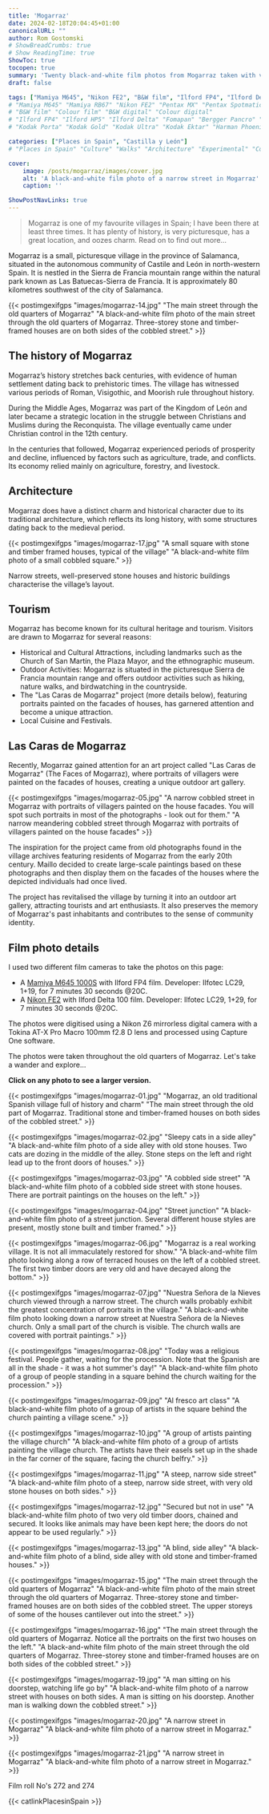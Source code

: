 ```yaml
---
title: 'Mogarraz'
date: 2024-02-18T20:04:45+01:00
canonicalURL: ""
author: Rom Gostomski
# ShowBreadCrumbs: true
# Show ReadingTime: true
ShowToc: true
tocopen: true
summary: 'Twenty black-and-white film photos from Mogarraz taken with vintage cameras. Mogarraz is one of my favourite villages in Spain; it has history, is very picturesque, has a great location, and oozes charm.'
draft: false

tags: ["Mamiya M645", "Nikon FE2", "B&W film", "Ilford FP4", "Ilford Delta"]
# "Mamiya M645" "Mamiya RB67" "Nikon FE2" "Pentax MX" "Pentax Spotmatic" "Pinhole" "Horseman VH-R" "Zeis Ikon Ikoflex" "Zeiss Super Ikonta"
# "B&W film" "Colour film" "B&W digital" "Colour digital"
# "Ilford FP4" "Ilford HP5" "Ilford Delta" "Fomapan" "Bergger Pancro" "Rollei RPX" "Kentmere"
# "Kodak Porta" "Kodak Gold" "Kodak Ultra" "Kodak Ektar" "Harman Phoenix"

categories: ["Places in Spain", "Castilla y León"]
# "Places in Spain" "Culture" "Walks" "Architecture" "Experimental" "Cortijo" "Via Verde" "White village"

cover:
    image: /posts/mogarraz/images/cover.jpg
    alt: 'A black-and-white film photo of a narrow street in Mogarraz'
    caption: ''

ShowPostNavLinks: true
---
```

> Mogarraz is one of my favourite villages in Spain; I have been there at least three times. It has plenty of history, is very picturesque, has a great location, and oozes charm. Read on to find out more… 

Mogarraz is a small, picturesque village in the province of Salamanca, situated in the autonomous community of Castile and León in north-western Spain. It is nestled in the Sierra de Francia mountain range within the natural park known as Las Batuecas-Sierra de Francia. It is approximately 80 kilometres southwest of the city of Salamanca.

{{< postimgexifgps "images/mogarraz-14.jpg" 
"The main street through the old quarters of Mogarraz" 
"A black-and-white film photo of the main street through the old quarters of Mogarraz. Three-storey stone and timber-framed houses are on both sides of the cobbled street." >}}

## The history of Mogarraz

Mogarraz’s history stretches back centuries, with evidence of human settlement dating back to prehistoric times. The village has witnessed various periods of Roman, Visigothic, and Moorish rule throughout history.

During the Middle Ages, Mogarraz was part of the Kingdom of León and later became a strategic location in the struggle between Christians and Muslims during the Reconquista. The village eventually came under Christian control in the 12th century.

In the centuries that followed, Mogarraz experienced periods of prosperity and decline, influenced by factors such as agriculture, trade, and conflicts. Its economy relied mainly on agriculture, forestry, and livestock.

## Architecture

 Mogarraz does have a distinct charm and historical character due to its traditional architecture, which reflects its long history, with some structures dating back to the medieval period.

{{< postimgexifgps "images/mogarraz-17.jpg" 
"A small square with stone and timber framed houses, typical of the village" 
"A black-and-white film photo of a small cobbled square." >}}

Narrow streets, well-preserved stone houses and historic buildings characterise the village’s layout.

## Tourism

Mogarraz has become known for its cultural heritage and tourism. Visitors are drawn to Mogarraz for several reasons: 
- Historical and Cultural Attractions, including landmarks such as the Church of San Martín, the Plaza Mayor, and the ethnographic museum.
- Outdoor Activities: Mogarraz is situated in the picturesque Sierra de Francia mountain range and offers outdoor activities such as hiking, nature walks, and birdwatching in the countryside.
- The "Las Caras de Mogarraz" project (more details below), featuring portraits painted on the facades of houses, has garnered attention and become a unique attraction.
- Local Cuisine and Festivals.

## Las Caras de Mogarraz

Recently, Mogarraz gained attention for an art project called "Las Caras de Mogarraz" (The Faces of Mogarraz), where portraits of villagers were painted on the facades of houses, creating a unique outdoor art gallery.

{{< postimgexifgps "images/mogarraz-05.jpg" 
"A narrow cobbled street in Mogarraz with portraits of villagers painted on the house facades. You will spot such portraits in most of the photographs - look out for them." 
"A narrow meandering cobbled street through Mogarraz with portraits of villagers painted on the house facades" >}}

The inspiration for the project came from old photographs found in the village archives featuring residents of Mogarraz from the early 20th century. Maillo decided to create large-scale paintings based on these photographs and then display them on the facades of the houses where the depicted individuals had once lived.

The project has revitalised the village by turning it into an outdoor art gallery, attracting tourists and art enthusiasts. It also preserves the memory of Mogarraz's past inhabitants and contributes to the sense of community identity. 

## Film photo details

I used two different film cameras to take the photos on this page:

- A [Mamiya M645 1000S](/gear/cameras/mamiya-m645/) with Ilford FP4 film. Developer: Ilfotec LC29, 1+19, for 7 minutes 30 seconds @20C.
- A [Nikon FE2](/gear/cameras/nikon-fe2/) with Ilford Delta 100 film. Developer: Ilfotec LC29, 1+29, for 7 minutes 30 seconds @20C.

The photos were digitised using a Nikon Z6 mirrorless digital camera with a Tokina AT-X Pro Macro 100mm f2.8 D lens and processed using Capture One software.

The photos were taken throughout the old quarters of Mogarraz. Let's take a wander and explore...

**Click on any photo to see a larger version.**

{{< postimgexifgps "images/mogarraz-01.jpg" 
"Mogarraz, an old traditional Spanish village full of history and charm" 
"The main street through the old part of Mogarraz. Traditional stone and timber-framed houses on both sides of the cobbled street." >}}

{{< postimgexifgps "images/mogarraz-02.jpg" 
"Sleepy cats in a side alley" 
"A black-and-white film photo of a side alley with old stone houses. Two cats are dozing in the middle of the alley. Stone steps on the left and right lead up to the front doors of houses." >}}

{{< postimgexifgps "images/mogarraz-03.jpg" 
"A cobbled side street" 
"A black-and-white film photo of a cobbled side street with stone houses. There are portrait paintings on the houses on the left." >}}

{{< postimgexifgps "images/mogarraz-04.jpg" 
"Street junction" 
"A black-and-white film photo of a street junction. Several different house styles are present, mostly stone built and timber framed." >}}

{{< postimgexifgps "images/mogarraz-06.jpg" 
"Mogarraz is a real working village. It is not all immaculately restored for show." 
"A black-and-white film photo looking along a row of terraced houses on the left of a cobbled street. The first two timber doors are very old and have decayed along the bottom." >}}

{{< postimgexifgps "images/mogarraz-07.jpg" 
"Nuestra Señora de la Nieves church viewed through a narrow street. The church walls probably exhibit the greatest concentration of portraits in the village." 
"A black-and-white film photo looking down a narrow street at Nuestra Señora de la Nieves church. Only a small part of the church is visible. The church walls are covered with portrait paintings." >}}

{{< postimgexifgps "images/mogarraz-08.jpg" 
"Today was a religious festival. People gather, waiting for the procession. Note that the Spanish are all in the shade - it was a hot summer's day!" 
"A black-and-white film photo of a group of people standing in a square behind the church waiting for the procession." >}}

{{< postimgexifgps "images/mogarraz-09.jpg" 
"Al fresco art class" 
"A black-and-white film photo of a group of artists in the square behind the church painting a village scene." >}}

{{< postimgexifgps "images/mogarraz-10.jpg" 
"A group of artists painting the village church" 
"A black-and-white film photo of a group of artists painting the village church. The artists have their easels set up in the shade in the far corner of the square, facing the church belfry." >}}

{{< postimgexifgps "images/mogarraz-11.jpg" 
"A steep, narrow side street" 
"A black-and-white film photo of a steep, narrow side street, with very old stone houses on both sides." >}}

{{< postimgexifgps "images/mogarraz-12.jpg" 
"Secured but not in use" 
"A black-and-white film photo of two very old timber doors, chained and secured. It looks like animals may have been kept here; the doors do not appear to be used regularly." >}}

{{< postimgexifgps "images/mogarraz-13.jpg" 
"A blind, side alley" 
"A black-and-white film photo of a blind, side alley with old stone and timber-framed houses." >}}


{{< postimgexifgps "images/mogarraz-15.jpg" 
"The main street through the old quarters of Mogarraz" 
"A black-and-white film photo of the main street through the old quarters of Mogarraz. Three-storey stone and timber-framed houses are on both sides of the cobbled street. The upper storeys of some of the houses cantilever out into the street." >}}

{{< postimgexifgps "images/mogarraz-16.jpg" 
"The main street through the old quarters of Mogarraz. Notice all the portraits on the first two houses on the left." 
"A black-and-white film photo of the main street through the old quarters of Mogarraz. Three-storey stone and timber-framed houses are on both sides of the cobbled street." >}}

{{< postimgexifgps "images/mogarraz-19.jpg" 
"A man sitting on his doorstep, watching life go by" 
"A black-and-white film photo of a narrow street with houses on both sides. A man is sitting on his doorstep. Another man is walking down the cobbled street." >}}

{{< postimgexifgps "images/mogarraz-20.jpg" 
"A narrow street in Mogarraz" 
"A black-and-white film photo of a narrow street in Mogarraz." >}}

{{< postimgexifgps "images/mogarraz-21.jpg" 
"A narrow street in Mogarraz" 
"A black-and-white film photo of a narrow street in Mogarraz." >}}

Film roll No's 272 and 274

{{< catlinkPlacesinSpain >}}
